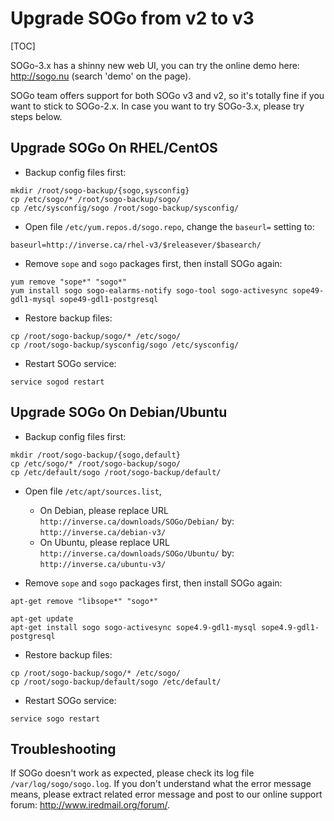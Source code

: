 # Upgrade SOGo from v2 to v3

[TOC]


SOGo-3.x has a shinny new web UI, you can try the online demo here:
<http://sogo.nu> (search 'demo' on the page).

SOGo team offers support for both SOGo v3 and v2, so it's totally fine if you
want to stick to SOGo-2.x. In case you want to try SOGo-3.x, please try steps
below.

## Upgrade SOGo On RHEL/CentOS

* Backup config files first:

```
mkdir /root/sogo-backup/{sogo,sysconfig}
cp /etc/sogo/* /root/sogo-backup/sogo/
cp /etc/sysconfig/sogo /root/sogo-backup/sysconfig/
```

* Open file `/etc/yum.repos.d/sogo.repo`, change the `baseurl=` setting to:

```
baseurl=http://inverse.ca/rhel-v3/$releasever/$basearch/
```

* Remove `sope` and `sogo` packages first, then install SOGo again:

```
yum remove "sope*" "sogo*"
yum install sogo sogo-ealarms-notify sogo-tool sogo-activesync sope49-gdl1-mysql sope49-gdl1-postgresql
```

* Restore backup files:

```
cp /root/sogo-backup/sogo/* /etc/sogo/
cp /root/sogo-backup/sysconfig/sogo /etc/sysconfig/
```

* Restart SOGo service:

```
service sogod restart
```

## Upgrade SOGo On Debian/Ubuntu

* Backup config files first:

```
mkdir /root/sogo-backup/{sogo,default}
cp /etc/sogo/* /root/sogo-backup/sogo/
cp /etc/default/sogo /root/sogo-backup/default/
```

* Open file `/etc/apt/sources.list`,

    * On Debian, please replace URL `http://inverse.ca/downloads/SOGo/Debian/` by: `http://inverse.ca/debian-v3/`
    * On Ubuntu, please replace URL `http://inverse.ca/downloads/SOGo/Ubuntu/` by: `http://inverse.ca/ubuntu-v3/`

* Remove `sope` and `sogo` packages first, then install SOGo again:

```
apt-get remove "libsope*" "sogo*"

apt-get update
apt-get install sogo sogo-activesync sope4.9-gdl1-mysql sope4.9-gdl1-postgresql
```

* Restore backup files:

```
cp /root/sogo-backup/sogo/* /etc/sogo/
cp /root/sogo-backup/default/sogo /etc/default/
```

* Restart SOGo service:

```
service sogo restart
```

## Troubleshooting

If SOGo doesn't work as expected, please check its log file
`/var/log/sogo/sogo.log`. If you don't understand what the error message means,
please extract related error message and post to our online support forum:
<http://www.iredmail.org/forum/>.
